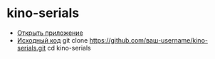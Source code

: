 # kino-serials
- [Открыть приложение](https://lololo222-coder.github.io/kino-serials/)
- [Исходный код](https://github.com/lololo222-coder/kino-serials)
git clone https://github.com/ваш-username/kino-serials.git
cd kino-serials
